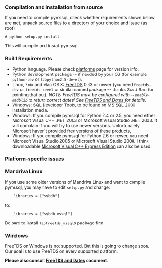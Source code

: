 ### Compilation and installation from source ###

If you need to compile pymssql, check whether requirements shown below are met, unpack source files to a directory of your choice and issue (as root):
```
# python setup.py install
```
This will compile and install pymssql.

### Build Requirements ###

  * Python language. Please check [platforms](Platforms.md) page for version info.
  * Python development package -- if needed by your OS (for example `python-dev` or `libpython2.5-devel`).
  * Linux, `*`nix and Mac OS X: [FreeTDS](http://www.freetds.org/) 0.63 or newer (you need `freetds-dev` or `freetds-devel` or similar named package -- thanks Scott Barr for pointing that out). _NOTE: FreeTDS must be configured with `--enable-msdblib` to return correct dates! See [FreeTDS and Dates](FreeTDSAndDates.md) for details_.
  * Windows: SQL Developer Tools, to be found on MS SQL 2000 installation media.
  * Windows: If you compile pymssql for Python 2.4 or 2.5, you need either Microsoft Visual C++ .NET 2003 or Microsoft Visual Studio .NET 2003. It will complain if you will try to use newer versions. Unfortunately Microsoft haven't provided free versions of these products,
  * Windows: If you compile pymssql for Python 2.6 or newer, you need Microsoft Visual Studio 2005 or Microsoft Visual Studio 2008. I think downloadable [Microsoft Visual C++ Express Edition](http://www.microsoft.com/express/download/) can also be used.

### Platform-specific issues ###

### Mandriva Linux ###

If you use some older versions of Mandriva Linux and want to compile pymssql, you may have to edit `setup.py` and change:
```
    libraries = ["sybdb"]
```
to:
```
    libraries = ["sybdb_mssql"]
```
Be sure to install `libfreetds_mssql0` package first.

### Windows ###

FreeTDS on Windows is not supported. But this is going to change soon. Our goal is to use FreeTDS on every supported platform.

**Please also consult [FreeTDS and Dates](FreeTDSAndDates.md) document**.